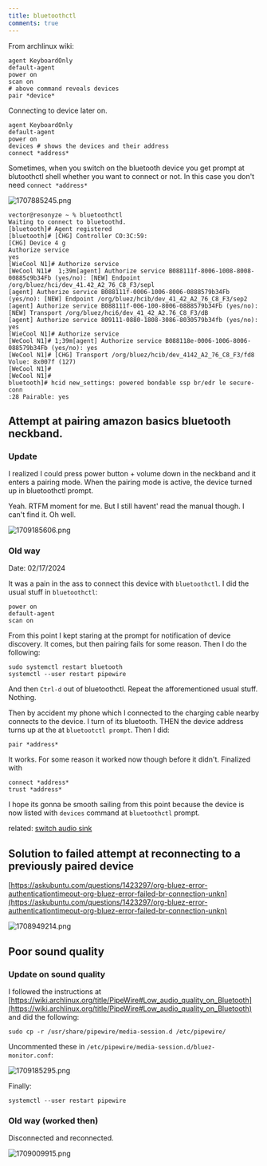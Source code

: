 ```yaml
---
title: bluetoothctl
comments: true
---
```


From archlinux wiki:
```
agent KeyboardOnly
default-agent
power on
scan on
# above command reveals devices
pair *device*
```

Connecting to device later on.

```
agent KeyboardOnly
default-agent
power on
devices # shows the devices and their address
connect *address*
```

Sometimes, when you switch on the bluetooth device you get prompt at blutoothctl shell
whether you want to connect or not. In this case you don't need `connect *address*`

![1707885245.png](img/1707885245.png)

```
vector@resonyze ~ % bluetoothctl
Waiting to connect to bluetoothd.
[bluetooth]# Agent registered
[bluetooth]# [CHG] Controller CO:3C:59:
[CHG] Device 4 g
Authorize service
yes
[WieCool N1]# Authorize service
[WeCool N11#  1;39m[agent] Authorize service B088111f-8006-1008-8008-00885¢9b34Fb (yes/no): [NEW] Endpoint /org/bluez/hci/dev_41.42_A2_76_C8_F3/sepl
[agent] Authorize service B088111f-0006-1006-8006-0888579b34Fb (yes/no): [NEW] Endpoint /org/bluez/hcib/dev_41_42_A2_76_C8_F3/sep2
[agent] Authorize service B088111f-006-100-8006-0888579b34Fb (yes/no): [NEW] Transport /org/bluez/hci6/dev_41_42_A2.76_C8_F3/dB
[agent] Authorize service 809111-0880-1808-3086-8030579b34fb (yes/no): yes
[WieCool N1]# Authorize service
[WeCool N1]# 1;39m[agent] Authorize service B088118e-0006-1006-8006-088579b34Fb (yes/no): yes
[WeCool N1]# [CHG] Transport /org/bluez/hcib/dev_4142_A2_76_C8_F3/fd8 Volue: 8x007f (127)
[WeCool N1]#
[WeCool N1]#
bluetooth]# hcid new_settings: powered bondable ssp br/edr le secure-conn
:28 Pairable: yes
```

## Attempt at pairing amazon basics bluetooth neckband.
### Update
I realized I could press power button + volume down in the neckband and it
enters a pairing mode. When the pairing mode is active, the device turned
up in bluetoothctl prompt.

Yeah. RTFM moment for me. But I still havent' read the manual though. I can't
find it. Oh well.

![1709185606.png](img/1709185606.png)

### Old way
Date: 02/17/2024

It was a pain in the ass to connect this device with `bluetoothctl`. I did the
usual stuff in `bluetoothctl`:

```
power on
default-agent
scan on
```

From this point I kept staring at the prompt for notification of device
discovery. It comes, but then pairing fails for some reason. Then I do the
following:

```
sudo systemctl restart bluetooth
systemctl --user restart pipewire
```

And then `Ctrl-d` out of bluetoothctl. Repeat the afforementioned usual stuff.
Nothing.

Then by accident my phone which I connected to the charging cable nearby
connects to the device. I turn of its bluetooth. THEN the device address turns
up at the at `bluetootctl prompt`. Then I did:


```
pair *address*
```

It works. For some reason it worked now though before it didn't. Finalized with

```
connect *address*
trust *address*
```

I hope its gonna be smooth sailing from this point because the device is now
listed with `devices` command at `bluetoothctl` prompt.

related: [switch audio sink](../switch-audio-sink)

## Solution to failed attempt at reconnecting to a previously paired device

[https://askubuntu.com/questions/1423297/org-bluez-error-authenticationtimeout-org-bluez-error-failed-br-connection-unkn](https://askubuntu.com/questions/1423297/org-bluez-error-authenticationtimeout-org-bluez-error-failed-br-connection-unkn)

![1708949214.png](img/1708949214.png)

## Poor sound quality

### Update on sound quality

I followed the instructions at [https://wiki.archlinux.org/title/PipeWire#Low_audio_quality_on_Bluetooth](https://wiki.archlinux.org/title/PipeWire#Low_audio_quality_on_Bluetooth)
and did the following:

```
sudo cp -r /usr/share/pipewire/media-session.d /etc/pipewire/
```
Uncommented these in `/etc/pipewire/media-session.d/bluez-monitor.conf`:

![1709185295.png](img/1709185295.png)

Finally:

```
systemctl --user restart pipewire
```
### Old way (worked then)

Disconnected and reconnected.

![1709009915.png](img/1709009915.png)
